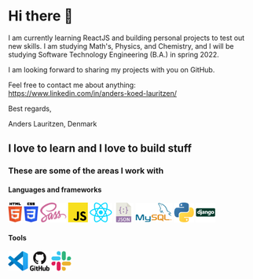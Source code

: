 # Hi there 👋

I am currently learning ReactJS and building personal projects to test out new skills. I am studying Math's, Physics, and Chemistry, and I will be studying Software Technology Engineering (B.A.) in spring 2022.

I am looking forward to sharing my projects with you on GitHub. 

Feel free to contact me about anything: https://www.linkedin.com/in/anders-koed-lauritzen/

Best regards,

Anders Lauritzen, Denmark

## I love to learn and I love to build stuff
### These are some of the areas I work with
#### Languages and frameworks
<p float="left" >  
  <a href="https://developer.mozilla.org/en-US/docs/Web/Guide/HTML/HTML5" target="_blank" alt="Link to Mozilla Developer Network - HTML5"><img src="src/html-5.svg" height="40px" /></a>  
  <a href="https://developer.mozilla.org/en-US/docs/Web/CSS" target="_blank" alt="Link to Mozilla Developer Network - CSS"><img src="src/css3.svg" height="40px" /></a>   
  <a href="https://sass-lang.com/" target="_blank" alt="Link to official Sass website"><img src="src/sass.svg" height="40px" /></a> 
  <a href="https://www.javascript.com/" target="_blank" alt="Link to official JavaScript website"><img src="src/javascript.svg" height="40px" /></a> 
  <a href="https://reactjs.org/" target="_blank" alt="Link to official ReactJs website"><img src="src/react.svg" height="40px" /></a>  
  <a href="https://www.json.org/" target="_blank" alt="Link to official JSON website"><img src="src/json.svg" height="40px" /></a> 
  <a href="https://www.mysql.com/" target="_blank" alt="Link to official MySql website"><img src="src/mysql.svg" height="40px" /></a> 
  <a href="https://www.python.org/" target="_blank" alt="Link to official Python website"><img src="src/python.svg" height="40px" /></a> 
  <a href="https://www.djangoproject.com/" target="_blank" alt="Link to official Django website"><img src="src/django.svg" height="40px" /></a>  
</p>

#### Tools
<p float="left">  
  <a href="https://code.visualstudio.com/" target="_blank" alt="Link to official Visual Studio Code website"><img src="src/visual-studio-code.svg" height="40px" /></a>  
  <a href="https://github.com/" target="_blank" alt="Link to official GitHub website"><img src="src/github.svg" height="40px" /></a>  
  <a href="https://slack.com/" target="_blank" alt="Link to official Slack website"><img src="src/slack.svg" height="40px" /></a>  
</p>
